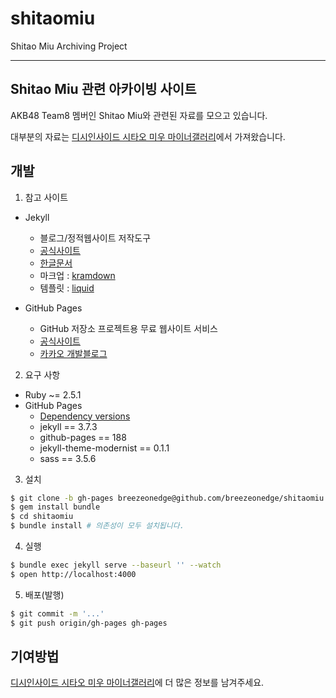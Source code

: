 # shitaomiu
Shitao Miu Archiving Project

---

## Shitao Miu 관련 아카이빙 사이트

AKB48 Team8 멤버인 Shitao Miu와 관련된 자료를 모으고 있습니다.

대부분의 자료는 [디시인사이드 시타오 미우 마이너갤러리](http://shitaomiu.com)에서 가져왔습니다.

## 개발

1. 참고 사이트

  - Jekyll
    - 블로그/정적웹사이트 저작도구
    - [공식사이트](https://jekyllrb.com/)
    - [한글문서](https://jekyllrb-ko.github.io/)
    - 마크업 : [kramdown](https://kramdown.gettalong.org/quickref.html)
    - 템플릿 : [liquid](https://help.shopify.com/en/themes/liquid)

  - GitHub Pages
    - GitHub 저장소 프로젝트용 무료 웹사이트 서비스
    - [공식사이트](https://pages.github.com/)
    - [카카오 개발블로그](https://github.com/kakao/kakao.github.io)

2. 요구 사항

  - Ruby ~= 2.5.1
  - GitHub Pages
    - [Dependency versions](https://pages.github.com/versions/)
    - jekyll == 3.7.3
    - github-pages == 188
    - jekyll-theme-modernist == 0.1.1
    - sass == 3.5.6

3. 설치

  ```bash
  $ git clone -b gh-pages breezeonedge@github.com/breezeonedge/shitaomiu
  $ gem install bundle
  $ cd shitaomiu
  $ bundle install # 의존성이 모두 설치됩니다.
  ```

4. 실행

  ```bash
  $ bundle exec jekyll serve --baseurl '' --watch
  $ open http://localhost:4000
  ```

5. 배포(발행)

  ```bash
  $ git commit -m '...'
  $ git push origin/gh-pages gh-pages
  ```

## 기여방법

[디시인사이드 시타오 미우 마이너갤러리](http://shitaomiu.com)에 더 많은 정보를 남겨주세요.